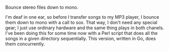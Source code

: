 
Bounce stereo files down to mono.

I'm deaf in one ear, so before I transfer songs to my MP3 player, I
bounce them down to mono with a call to sox. That way, I don't need
any special gear; I just use ordinary hardware and the same thing
plays in both chanels. I've been doing this for some time now with a
Perl script that does all the songs in a given directory
sequentially. This version, written in Go, does them concurrently.
